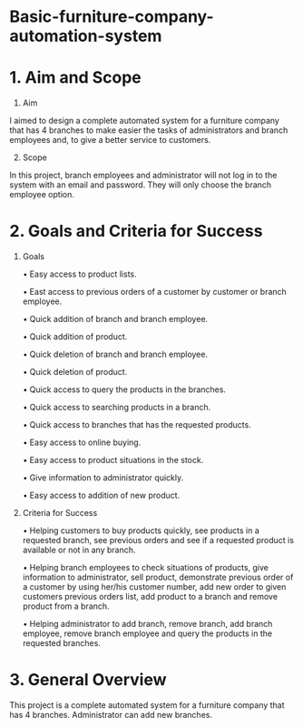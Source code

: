 # Basic-furniture-company-automation-system
# 1. Aim and Scope
1.  Aim
    
   I aimed to design a complete automated system for a furniture company that has 4 branches to make easier the tasks of administrators and branch employees and, to give a better service to customers.
    
2.  Scope
    
  In this project, branch employees and administrator will not log in to the system with an email and password. They will only choose the branch employee option. 


# 2.  Goals and Criteria for Success
 
1.  Goals
  	
      •	Easy access to product lists.

      •	East access to previous orders of a customer by customer or branch employee.

      •	Quick addition of branch and branch employee.

      •	Quick addition of product.

      •	Quick deletion of branch and branch employee.

      •	Quick deletion of product.

      •	Quick access to query the products in the branches.

      •	Quick access to searching products in a branch.

      •	Quick access to branches that has the requested products.

      •	Easy access to online buying.

      •	Easy access to product situations in the stock.

      •	Give information to administrator quickly.

      •	Easy access to addition of new product.



2.  Criteria for Success
    
      •	Helping customers to buy products quickly, see products in a requested branch, see previous orders and see if a requested product is available or not in any branch.

      •	Helping branch employees to check situations of products, give information to administrator, sell product, demonstrate previous order of a customer by using her/his customer number, add new order to given customers previous orders list, add product to a branch and remove product from a branch.

      •	Helping administrator to add branch, remove branch, add branch employee, remove branch employee and query the products in the requested branches.
    

# 3.	General Overview
  
  This project is a complete automated system for a furniture company that has 4 branches. Administrator can add new branches. 
        
